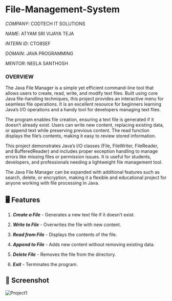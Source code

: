 # File-Management-System
*COMPANY*: CODTECH IT SOLUTIONS

*NAME*: ATYAM SRI VIJAYA TEJA

*INTERN ID*: CTO8SEF

*DOMAIN*: JAVA PROGRAMMING

*MENTOR*: NEELA SANTHOSH

### OVERVIEW

The Java File Manager is a simple yet efficient command-line tool that allows users to create, read, write, and modify text files. Built using core Java file-handling techniques, this project provides an interactive menu for seamless file operations. It is an excellent resource for beginners learning Java’s I/O operations and a handy tool for developers managing text files.

The program enables file creation, ensuring a text file is generated if it doesn’t already exist. Users can write new content, replacing existing data, or append text while preserving previous content. The read function displays the file’s contents, making it easy to review stored information.

This project demonstrates Java’s I/O classes (File, FileWriter, FileReader, and BufferedReader) and includes proper exception handling to manage errors like missing files or permission issues. It is useful for students, developers, and professionals needing a lightweight file management tool.

The Java File Manager can be expanded with additional features such as search, delete, or encryption, making it a flexible and educational project for anyone working with file processing in Java.

## 🖥️ Features

1. ***Create a File*** - Generates a new text file if it doesn’t exist.

2. ***Write to File*** - Overwrites the file with new content.

3. ***Read from File*** - Displays the contents of the file.

4. ***Append to File*** -  Adds new content without removing existing data.

5. ***Delete File*** -  Removes the file from the directory.

6. ***Exit*** - Terminates the program.

## 📸 Screenshot
![Project1](https://github.com/user-attachments/assets/afd2f593-4cb3-4d31-b1c4-72b0bec556fa)




